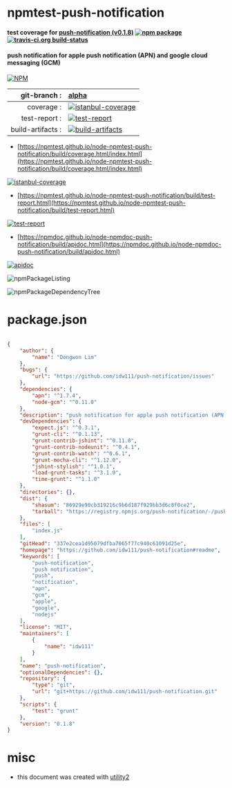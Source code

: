 # npmtest-push-notification

#### test coverage for  [push-notification (v0.1.8)](https://github.com/idw111/push-notification#readme)  [![npm package](https://img.shields.io/npm/v/npmtest-push-notification.svg?style=flat-square)](https://www.npmjs.org/package/npmtest-push-notification) [![travis-ci.org build-status](https://api.travis-ci.org/npmtest/node-npmtest-push-notification.svg)](https://travis-ci.org/npmtest/node-npmtest-push-notification)

#### push notification for apple push notification (APN) and google cloud messaging (GCM)

[![NPM](https://nodei.co/npm/push-notification.png?downloads=true&downloadRank=true&stars=true)](https://www.npmjs.com/package/push-notification)

| git-branch : | [alpha](https://github.com/npmtest/node-npmtest-push-notification/tree/alpha)|
|--:|:--|
| coverage : | [![istanbul-coverage](https://npmtest.github.io/node-npmtest-push-notification/build/coverage.badge.svg)](https://npmtest.github.io/node-npmtest-push-notification/build/coverage.html/index.html)|
| test-report : | [![test-report](https://npmtest.github.io/node-npmtest-push-notification/build/test-report.badge.svg)](https://npmtest.github.io/node-npmtest-push-notification/build/test-report.html)|
| build-artifacts : | [![build-artifacts](https://npmtest.github.io/node-npmtest-push-notification/glyphicons_144_folder_open.png)](https://github.com/npmtest/node-npmtest-push-notification/tree/gh-pages/build)|

- [https://npmtest.github.io/node-npmtest-push-notification/build/coverage.html/index.html](https://npmtest.github.io/node-npmtest-push-notification/build/coverage.html/index.html)

[![istanbul-coverage](https://npmtest.github.io/node-npmtest-push-notification/build/screenCapture.buildCi.browser.%252Ftmp%252Fbuild%252Fcoverage.lib.html.png)](https://npmtest.github.io/node-npmtest-push-notification/build/coverage.html/index.html)

- [https://npmtest.github.io/node-npmtest-push-notification/build/test-report.html](https://npmtest.github.io/node-npmtest-push-notification/build/test-report.html)

[![test-report](https://npmtest.github.io/node-npmtest-push-notification/build/screenCapture.buildCi.browser.%252Ftmp%252Fbuild%252Ftest-report.html.png)](https://npmtest.github.io/node-npmtest-push-notification/build/test-report.html)

- [https://npmdoc.github.io/node-npmdoc-push-notification/build/apidoc.html](https://npmdoc.github.io/node-npmdoc-push-notification/build/apidoc.html)

[![apidoc](https://npmdoc.github.io/node-npmdoc-push-notification/build/screenCapture.buildCi.browser.%252Ftmp%252Fbuild%252Fapidoc.html.png)](https://npmdoc.github.io/node-npmdoc-push-notification/build/apidoc.html)

![npmPackageListing](https://npmtest.github.io/node-npmtest-push-notification/build/screenCapture.npmPackageListing.svg)

![npmPackageDependencyTree](https://npmtest.github.io/node-npmtest-push-notification/build/screenCapture.npmPackageDependencyTree.svg)



# package.json

```json

{
    "author": {
        "name": "Dongwon Lim"
    },
    "bugs": {
        "url": "https://github.com/idw111/push-notification/issues"
    },
    "dependencies": {
        "apn": "^1.7.4",
        "node-gcm": "^0.11.0"
    },
    "description": "push notification for apple push notification (APN) and google cloud messaging (GCM)",
    "devDependencies": {
        "expect.js": "^0.3.1",
        "grunt-cli": "^0.1.13",
        "grunt-contrib-jshint": "^0.11.0",
        "grunt-contrib-nodeunit": "^0.4.1",
        "grunt-contrib-watch": "^0.6.1",
        "grunt-mocha-cli": "^1.12.0",
        "jshint-stylish": "^1.0.1",
        "load-grunt-tasks": "^3.1.0",
        "time-grunt": "^1.1.0"
    },
    "directories": {},
    "dist": {
        "shasum": "86929e90cb319216c9b6d187f929bb3d6c8f0ce2",
        "tarball": "https://registry.npmjs.org/push-notification/-/push-notification-0.1.8.tgz"
    },
    "files": [
        "index.js"
    ],
    "gitHead": "337e2cea1d95079dfba7065f77c940c61091d25e",
    "homepage": "https://github.com/idw111/push-notification#readme",
    "keywords": [
        "push-notification",
        "push notification",
        "push",
        "notification",
        "apn",
        "gcm",
        "apple",
        "google",
        "nodejs"
    ],
    "license": "MIT",
    "maintainers": [
        {
            "name": "idw111"
        }
    ],
    "name": "push-notification",
    "optionalDependencies": {},
    "repository": {
        "type": "git",
        "url": "git+https://github.com/idw111/push-notification.git"
    },
    "scripts": {
        "test": "grunt"
    },
    "version": "0.1.8"
}
```



# misc
- this document was created with [utility2](https://github.com/kaizhu256/node-utility2)
